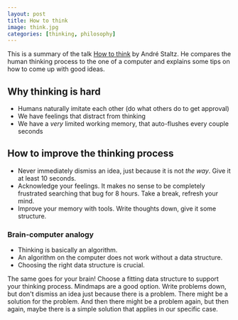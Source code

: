 ```yaml
---
layout: post
title: How to think
image: think.jpg
categories: [thinking, philosophy]
---
```


This is a summary of the talk [How to think](https://www.youtube.com/watch?v=_fB8GRotdrc) by André Staltz. He compares the human thinking process to the one of a computer and explains some tips on how to come up with good ideas.

## Why thinking is hard
- Humans naturally imitate each other (do what others do to get approval)
- We have feelings that distract from thinking
- We have a _very_ limited working memory, that auto-flushes every couple seconds

## How to improve the thinking process
- Never immediately dismiss an idea, just because it is not _the way_. Give it at least 10 seconds.
- Acknowledge your feelings. It makes no sense to be completely frustrated searching that bug for 8 hours. Take a break, refresh your mind.
- Improve your memory with tools. Write thoughts down, give it some structure.

### Brain-computer analogy
- Thinking is basically an algorithm.
- An algorithm on the computer does not work without a data structure.
- Choosing the right data structure is crucial.

The same goes for your brain! Choose a fitting data structure to support your thinking process. Mindmaps are a good option.
Write problems down, but don't dismiss an idea just because there is a problem. There might be a solution for the problem. And then there might be a problem again, but then again, maybe there is a simple solution that applies in our specific case.

